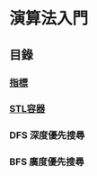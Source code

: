 # 演算法入門

## 目錄

### [指標](zhi-pointer.md)

### [STL容器](stl-rong-qi/)

### DFS 深度優先搜尋

### BFS 廣度優先搜尋

